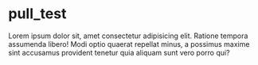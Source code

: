 # pull_test
Lorem ipsum dolor sit, amet consectetur adipisicing elit. Ratione tempora assumenda libero! Modi optio quaerat repellat minus, a possimus maxime sint accusamus provident tenetur quia aliquam sunt vero porro qui?
